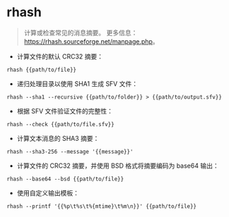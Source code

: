 # rhash

> 计算或检查常见的消息摘要。
> 更多信息：<https://rhash.sourceforge.net/manpage.php>。

- 计算文件的默认 CRC32 摘要：

`rhash {{path/to/file}}`

- 递归处理目录以使用 SHA1 生成 SFV 文件：

`rhash --sha1 --recursive {{path/to/folder}} > {{path/to/output.sfv}}`

- 根据 SFV 文件验证文件的完整性：

`rhash --check {{path/to/file.sfv}}`

- 计算文本消息的 SHA3 摘要：

`rhash --sha3-256 --message '{{message}}'`

- 计算文件的 CRC32 摘要，并使用 BSD 格式将摘要编码为 base64 输出：

`rhash --base64 --bsd {{path/to/file}}`

- 使用自定义输出模板：

`rhash --printf '{{%p\t%s\t%{mtime}\t%m\n}}' {{path/to/file}}`
